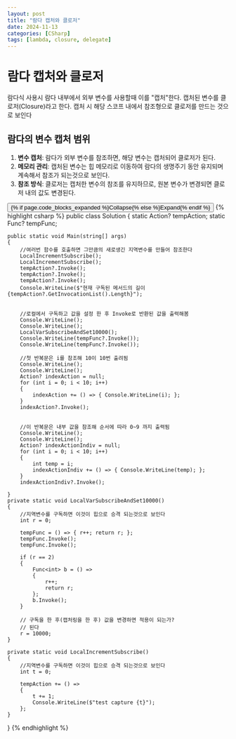 ```yaml
---
layout: post
title: "람다 캡처와 클로저"
date: 2024-11-13
categories: [CSharp]
tags: [lambda, closure, delegate]
---
```


# 람다 캡처와 클로저

람다식 사용시 람다 내부에서 외부 변수를 사용할때 이를 "캡처"한다. 캡처된 변수를 클로저(Closure)라고 한다.
캡처 시 해당 스코프 내에서 참조형으로 클로저를 만드는 것으로 보인다

## 람다의 변수 캡처 범위

1. **변수 캡처**: 람다가 외부 변수를 참조하면, 해당 변수는 캡처되어 클로저가 된다.
2. **메모리 관리**: 캡처된 변수는 힙 메모리로 이동하여 람다의 생명주기 동안 유지되며 계속해서 참조가 되는것으로 보인다.
3. **참조 방식**: 클로저는 캡처한 변수의 참조를 유지하므로, 원본 변수가 변경되면 클로저 내의 값도 변경된다.

<div class="code-block-container {% if page.code_blocks_expanded %}expanded{% endif %}">
    <button class="code-toggle">{% if page.code_blocks_expanded %}Collapse{% else %}Expand{% endif %}</button>
    {% highlight csharp %}
public class Solution
{
    static Action? tempAction;
    static Func<int>? tempFunc;

    public static void Main(string[] args)
    {
        //여러번 함수를 호출하면 그만큼의 새로생긴 지역변수를 만들어 참조한다
        LocalIncrementSubscribe();
        LocalIncrementSubscribe();
        tempAction?.Invoke();
        tempAction?.Invoke();
        tempAction?.Invoke();
        Console.WriteLine($"현재 구독된 메서드의 길이 {tempAction?.GetInvocationList().Length}");


        //로컬에서 구독하고 값을 설정 한 후 Invoke로 반환된 값을 출력해봄
        Console.WriteLine();
        Console.WriteLine();
        LocalVarSubscribeAndSet10000();
        Console.WriteLine(tempFunc?.Invoke());
        Console.WriteLine(tempFunc?.Invoke());

        //첫 반복문은 i를 참조해 10이 10번 출려됨
        Console.WriteLine();
        Console.WriteLine();
        Action? indexAction = null;
        for (int i = 0; i < 10; i++)
        {
            indexAction += () => { Console.WriteLine(i); };
        }
        indexAction?.Invoke();


        //이 반복문은 내부 값을 참조해 순서에 따라 0~9 까지 출력됨
        Console.WriteLine();
        Console.WriteLine();
        Action? indexActionIndiv = null;
        for (int i = 0; i < 10; i++)
        {
            int temp = i;
            indexActionIndiv += () => { Console.WriteLine(temp); };
        }
        indexActionIndiv?.Invoke();

    }
    private static void LocalVarSubscribeAndSet10000()
    {
        //지역변수를 구독하면 이것이 힙으로 승격 되는것으로 보인다
        int r = 0;

        tempFunc = () => { r++; return r; };
        tempFunc.Invoke();
        tempFunc.Invoke();

        if (r == 2)
        {
            Func<int> b = () =>
            {
                r++;
                return r;
            };
            b.Invoke();
        }

        // 구독을 한 후(캡처링을 한 후) 값을 변경하면 적용이 되는가?
        // 된다
        r = 10000;
    }

    private static void LocalIncrementSubscribe()
    {
        //지역변수를 구독하면 이것이 힙으로 승격 되는것으로 보인다
        int t = 0;

        tempAction += () =>
        {
            t += 1;
            Console.WriteLine($"test capture {t}");
        };
    }
}
    {% endhighlight %}
</div>